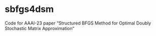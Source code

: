 # sbfgs4dsm
Code for AAAI-23 paper “Structured BFGS Method for Optimal Doubly Stochastic Matrix Approximation“
